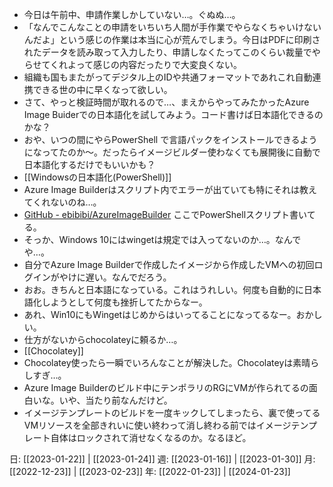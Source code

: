 - 今日は午前中、申請作業しかしていない…。ぐぬぬ…。 
- 「なんでこんなことの申請をいちいち人間が手作業でやらなくちゃいけないんだよ」という感じの作業は本当に心が荒んでしまう。今日はPDFに印刷されたデータを読み取って入力したり、申請しなくたってこのくらい裁量でやらせてくれよって感じの内容だったりで大変良くない。
- 組織も国もまたがってデジタル上のIDや共通フォーマットであれこれ自動連携できる世の中に早くなって欲しい。
- さて、やっと検証時間が取れるので…、まえからやってみたかったAzure Image Buiderでの日本語化を試してみよう。コード書けば日本語化できるのかな？
- おや、いつの間にやらPowerShell で言語パックをインストールできるようになってたのか～。だったらイメージビルダー使わなくても展開後に自動で日本語化するだけでもいいかも？
- [[Windowsの日本語化(PowerShell)]]
- Azure Image Builderはスクリプト内でエラーが出ていても特にそれは教えてくれないのね…。
- [GitHub - ebibibi/AzureImageBuilder](https://github.com/ebibibi/AzureImageBuilder) ここでPowerShellスクリプト書いてる。
- そっか、Windows 10にはwingetは規定では入ってないのか…。なんでや…。
- 自分でAzure Image Builderで作成したイメージから作成したVMへの初回ログインがやけに遅い。なんでだろう。
- おお。きちんと日本語になっている。これはうれしい。何度も自動的に日本語化しようとして何度も挫折してたからなー。
- あれ、Win10にもWingetはじめからはいってることになってるなー。おかしい。
- 仕方がないからchocolateyに頼るか…。
- [[Chocolatey]]
- Chocolatey使ったら一瞬でいろんなことが解決した。Chocolateyは素晴らしすぎ…。
- Azure Image Builderのビルド中にテンポラリのRGにVMが作られてるの面白いな。いや、当たり前なんだけど。
- イメージテンプレートのビルドを一度キックしてしまったら、裏で使ってるVMリソースを全部きれいに使い終わって消し終わる前ではイメージテンプレート自体はロックされて消せなくなるのか。なるほど。

日: [[2023-01-22]] | [[2023-01-24]]
週: [[2023-01-16]] | [[2023-01-30]]
月: [[2022-12-23]] | [[2023-02-23]]
年: [[2022-01-23]] | [[2024-01-23]]